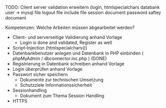 TODO:
Client server validation erweitern (login, 
htmlspecialchars
databank user -> mysql file
logout file include file
session document
password saftey document



Kompetenzen:
Welche Arbeiten müssen abgearbeitet werden?
- Client- und serverseitige Validierung anhand Vorlage
	- Login is done and validated, Register as well
- Script-Injection (htmlspecialchars())
- Datenbankbenutzer anlegen und Datenbank in PHP einbinden ( phpMyAdmin / dbconnector.inc.php ) (DONE)
- Registrierung in Datenbank schreiben anhand Vorlage
- Login überprüfen anhand Vorlage
- Passwort sicher speichern
	- Dokumente zur technischen Umsetzung
	- Schutzziele Informationssicherheit
- Sessionhandling
	- Dokument zum Thema Session Handling
- HTTPS